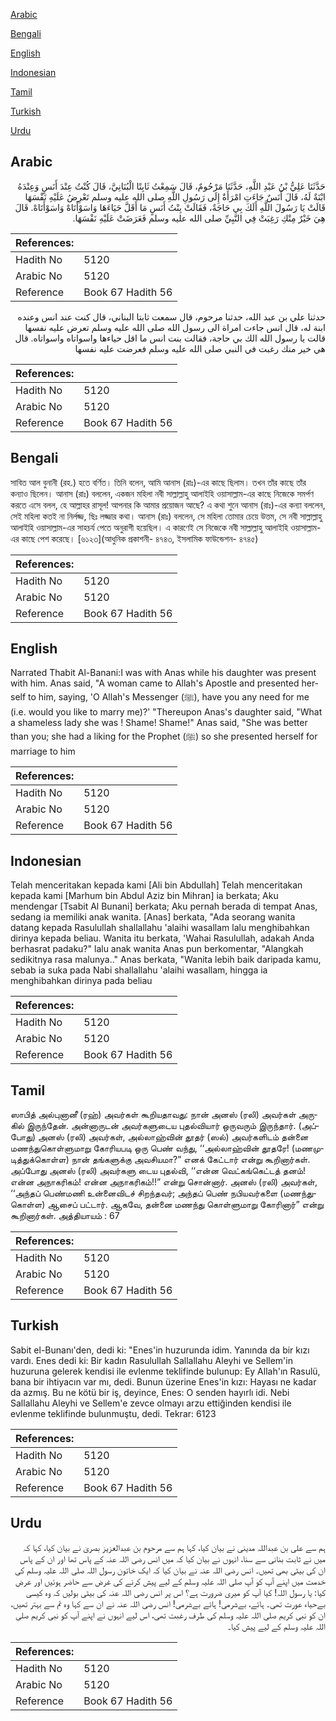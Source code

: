 [Arabic](#arabic)

[Bengali](#bengali)

[English](#english)

[Indonesian](#indonesian)

[Tamil](#tamil)

[Turkish](#turkish)

[Urdu](#urdu)

## Arabic


<div dir="rtl" lang="ar" style={{fontSize:'larger',backgroundColor:'#f8f9fa',padding:20}}>
حَدَّثَنَا عَلِيُّ بْنُ عَبْدِ اللَّهِ، حَدَّثَنَا مَرْحُومٌ، قَالَ سَمِعْتُ ثَابِتًا الْبُنَانِيَّ، قَالَ كُنْتُ عِنْدَ أَنَسٍ وَعِنْدَهُ ابْنَةٌ لَهُ، قَالَ أَنَسٌ جَاءَتِ امْرَأَةٌ إِلَى رَسُولِ اللَّهِ صلى الله عليه وسلم تَعْرِضُ عَلَيْهِ نَفْسَهَا قَالَتْ يَا رَسُولَ اللَّهِ أَلَكَ بِي حَاجَةٌ، فَقَالَتْ بِنْتُ أَنَسٍ مَا أَقَلَّ حَيَاءَهَا وَاسَوْأَتَاهْ وَاسَوْأَتَاهْ‏.‏ قَالَ هِيَ خَيْرٌ مِنْكِ رَغِبَتْ فِي النَّبِيِّ صلى الله عليه وسلم فَعَرَضَتْ عَلَيْهِ نَفْسَهَا‏.‏
</div>
<div style={{backgroundColor:'#f8f9fa',padding:20, marginBottom: 10}}><table> <thead> <tr> <th>References:</th> <th></th> </tr> </thead> <tbody><tr><td>Hadith No</td><td>5120</td></tr><tr><td>Arabic No</td><td>5120</td></tr><tr><td>Reference</td><td>Book 67 Hadith 56</td></tr></tbody></table></div>


<div dir="rtl" lang="ar" style={{fontSize:'larger',backgroundColor:'#f8f9fa',padding:20}}>
حدثنا علي بن عبد الله، حدثنا مرحوم، قال سمعت ثابتا البناني، قال كنت عند انس وعنده ابنة له، قال انس جاءت امراة الى رسول الله صلى الله عليه وسلم تعرض عليه نفسها قالت يا رسول الله الك بي حاجة، فقالت بنت انس ما اقل حياءها واسواتاه واسواتاه. قال هي خير منك رغبت في النبي صلى الله عليه وسلم فعرضت عليه نفسها
</div>
<div style={{backgroundColor:'#f8f9fa',padding:20, marginBottom: 10}}><table> <thead> <tr> <th>References:</th> <th></th> </tr> </thead> <tbody><tr><td>Hadith No</td><td>5120</td></tr><tr><td>Arabic No</td><td>5120</td></tr><tr><td>Reference</td><td>Book 67 Hadith 56</td></tr></tbody></table></div>

## Bengali


<div dir="ltr" lang="bn" style={{fontSize:'larger',backgroundColor:'#f8f9fa',padding:20}}>
সাবিত আল বুনানী (রহ.) হতে বর্ণিত। তিনি বলেন, আমি আনাস (রাঃ)-এর কাছে ছিলাম। তখন তাঁর কাছে তাঁর কন্যাও ছিলেন। আনাস (রাঃ) বললেন, একজন মহিলা নবী সাল্লাল্লাহু আলাইহি ওয়াসাল্লাম-এর কাছে নিজেকে সমর্পণ করতে এসে বলল, হে আল্লাহর রাসূল! আপনার কি আমার প্রয়োজন আছে? এ কথা শুনে আনাস (রাঃ)-এর কন্যা বললেন, সেই মহিলা কতই না নির্লজ্জ, ছিঃ লজ্জার কথা। আনাস (রাঃ) বললেন, সে মহিলা তোমার চেয়ে উত্তম, সে নবী সাল্লাল্লাহু আলাইহি ওয়াসাল্লাম-এর সাহচর্য পেতে অনুরাগী হয়েছিল। এ কারণেই সে নিজেকে নবী সাল্লাল্লাহু আলাইহি ওয়াসাল্লাম-এর কাছে পেশ করেছে। [৬১২৩](আধুনিক প্রকাশনী- ৪৭৪৩, ইসলামিক ফাউন্ডেশন- ৪৭৪৫)
</div>
<div style={{backgroundColor:'#f8f9fa',padding:20, marginBottom: 10}}><table> <thead> <tr> <th>References:</th> <th></th> </tr> </thead> <tbody><tr><td>Hadith No</td><td>5120</td></tr><tr><td>Arabic No</td><td>5120</td></tr><tr><td>Reference</td><td>Book 67 Hadith 56</td></tr></tbody></table></div>

## English


<div dir="ltr" lang="en" style={{fontSize:'larger',backgroundColor:'#f8f9fa',padding:20}}>
Narrated Thabit Al-Banani:I was with Anas while his daughter was present with him. Anas said, "A woman came to Allah's Apostle and presented herself to him, saying, 'O Allah's Messenger (ﷺ), have you any need for me (i.e. would you like to marry me)?' "Thereupon Anas's daughter said, "What a shameless lady she was ! Shame! Shame!" Anas said, "She was better than you; she had a liking for the Prophet (ﷺ) so she presented herself for marriage to him
</div>
<div style={{backgroundColor:'#f8f9fa',padding:20, marginBottom: 10}}><table> <thead> <tr> <th>References:</th> <th></th> </tr> </thead> <tbody><tr><td>Hadith No</td><td>5120</td></tr><tr><td>Arabic No</td><td>5120</td></tr><tr><td>Reference</td><td>Book 67 Hadith 56</td></tr></tbody></table></div>

## Indonesian


<div dir="ltr" lang="id" style={{fontSize:'larger',backgroundColor:'#f8f9fa',padding:20}}>
Telah menceritakan kepada kami [Ali bin Abdullah] Telah menceritakan kepada kami [Marhum bin Abdul Aziz bin Mihran] ia berkata; Aku mendengar [Tsabit Al Bunani] berkata; Aku pernah berada di tempat Anas, sedang ia memiliki anak wanita. [Anas] berkata, "Ada seorang wanita datang kepada Rasulullah shallallahu 'alaihi wasallam lalu menghibahkan dirinya kepada beliau. Wanita itu berkata, 'Wahai Rasulullah, adakah Anda berhasrat padaku?" lalu anak wanita Anas pun berkomentar, "Alangkah sedikitnya rasa malunya.." Anas berkata, "Wanita lebih baik daripada kamu, sebab ia suka pada Nabi shallallahu 'alaihi wasallam, hingga ia menghibahkan dirinya pada beliau
</div>
<div style={{backgroundColor:'#f8f9fa',padding:20, marginBottom: 10}}><table> <thead> <tr> <th>References:</th> <th></th> </tr> </thead> <tbody><tr><td>Hadith No</td><td>5120</td></tr><tr><td>Arabic No</td><td>5120</td></tr><tr><td>Reference</td><td>Book 67 Hadith 56</td></tr></tbody></table></div>

## Tamil


<div dir="ltr" lang="ta" style={{fontSize:'larger',backgroundColor:'#f8f9fa',padding:20}}>
ஸாபித் அல்புனானீ (ரஹ்) அவர்கள் கூறியதாவது: நான் அனஸ் (ரலி) அவர்கள் அருகில் இருந்தேன். அன்னாருடன் அவர்களுடைய புதல்வியார் ஒருவரும் இருந்தார். (அப்போது) அனஸ் (ரலி) அவர்கள், அல்லாஹ்வின் தூதர் (ஸல்) அவர்களிடம் தன்னை மணந்துகொள்ளுமாறு கோரியபடி ஒரு பெண் வந்து, ‘‘அல்லாஹ்வின் தூதரே! (மணமுடித்துக்கொள்ள) நான் தங்களுக்கு அவசியமா?” எனக் கேட்டார் என்று கூறினார்கள். அப்போது அனஸ் (ரலி) அவர்களு டைய புதல்வி, ‘‘என்ன வெட்கங்கெட்டத் தனம்! என்ன அநாகரிகம்! என்ன அநாகரிகம்!!” என்று சொன்னார். அனஸ் (ரலி) அவர்கள், ‘‘அந்தப் பெண்மணி உன்னைவிடச் சிறந்தவர்; அந்தப் பெண் நபியவர்களை (மணந்துகொள்ள) ஆசைப் பட்டார். ஆகவே, தன்னை மணந்து கொள்ளுமாறு கோரினார்” என்று கூறினார்கள். அத்தியாயம் : 67
</div>
<div style={{backgroundColor:'#f8f9fa',padding:20, marginBottom: 10}}><table> <thead> <tr> <th>References:</th> <th></th> </tr> </thead> <tbody><tr><td>Hadith No</td><td>5120</td></tr><tr><td>Arabic No</td><td>5120</td></tr><tr><td>Reference</td><td>Book 67 Hadith 56</td></tr></tbody></table></div>

## Turkish


<div dir="ltr" lang="tr" style={{fontSize:'larger',backgroundColor:'#f8f9fa',padding:20}}>
Sabit el-Bunanı'den, dedi ki: "Enes'in huzurunda idim. Yanında da bir kızı vardı. Enes dedi ki: Bir kadın Rasulullah Sallallahu Aleyhi ve Sellem'in huzuruna gelerek kendisi ile evlenme teklifinde bulunup: Ey Allah'ın Rasulü, bana bir ihtiyacın var mı, dedi. Bunun üzerine Enes'in kızı: Hayası ne kadar da azmış. Bu ne kötü bir iş, deyince, Enes: O senden hayırlı idi. Nebi Sallallahu Aleyhi ve Sellem'e zevce olmayı arzu ettiğinden kendisi ile evlenme teklifinde bulunmuştu, dedi. Tekrar: 6123
</div>
<div style={{backgroundColor:'#f8f9fa',padding:20, marginBottom: 10}}><table> <thead> <tr> <th>References:</th> <th></th> </tr> </thead> <tbody><tr><td>Hadith No</td><td>5120</td></tr><tr><td>Arabic No</td><td>5120</td></tr><tr><td>Reference</td><td>Book 67 Hadith 56</td></tr></tbody></table></div>

## Urdu


<div dir="rtl" lang="ur" style={{fontSize:'larger',backgroundColor:'#f8f9fa',padding:20}}>
ہم سے علی بن عبداللہ مدینی نے بیان کیا، کہا ہم سے مرحوم بن عبدالعزیز بصریٰ نے بیان کیا، کہا کہ میں نے ثابت بنانی سے سنا، انہوں نے بیان کیا کہ میں انس رضی اللہ عنہ کے پاس تھا اور ان کے پاس ان کی بیٹی بھی تھیں۔ انس رضی اللہ عنہ نے بیان کیا کہ ایک خاتون رسول اللہ صلی اللہ علیہ وسلم کی خدمت میں اپنے آپ کو آپ صلی اللہ علیہ وسلم کے لیے پیش کرنے کی غرض سے حاضر ہوئیں اور عرض کیا: یا رسول اللہ! کیا آپ کو میری ضرورت ہے؟ اس پر انس رضی اللہ عنہ کی بیٹی بولیں کہ وہ کیسی بےحیاء عورت تھی۔ ہائے، بےشرمی! ہائے بےشرمی! انس رضی اللہ عنہ نے ان سے کہا وہ تم سے بہتر تھیں، ان کو نبی کریم صلی اللہ علیہ وسلم کی طرف رغبت تھی، اس لیے انہوں نے اپنے آپ کو نبی کریم صلی اللہ علیہ وسلم کے لیے پیش کیا۔
</div>
<div style={{backgroundColor:'#f8f9fa',padding:20, marginBottom: 10}}><table> <thead> <tr> <th>References:</th> <th></th> </tr> </thead> <tbody><tr><td>Hadith No</td><td>5120</td></tr><tr><td>Arabic No</td><td>5120</td></tr><tr><td>Reference</td><td>Book 67 Hadith 56</td></tr></tbody></table></div>